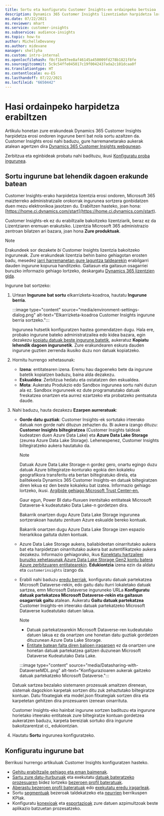 ```yaml
---
title: Sortu eta konfiguratu Customer Insights-en ordainpeko bertsioa
description: Dynamics 365 Customer Insights lizentziadun harpidetza lortzeko eta konfiguratzeko urratsak.
ms.date: 07/22/2021
ms.reviewer: mhart
ms.service: customer-insights
ms.subservice: audience-insights
ms.topic: how-to
author: MichelleDevaney
ms.author: midevane
manager: shellyha
ms.custom: intro-internal
ms.openlocfilehash: f8cf1be97ee8af46145a450009fd278b1821f8fe
ms.sourcegitcommit: 5c9c54ffe045017c19f0042437ada2c101dcaa0f
ms.translationtype: HT
ms.contentlocale: eu-ES
ms.lasthandoff: 07/22/2021
ms.locfileid: "6650442"
---
```

# <a name="get-started-with-a-paid-subscription"></a>Hasi ordainpeko harpidetza erabiltzen

Artikulu honetan zure erakundeak Dynamics 365 Customer Insights harpidetza erosi ondoren ingurune berri bat nola sortu azaltzen da. Customer Insights erosi nahi baduzu, gure harremanetarako aukerak atalean agertzen dira [Dynamics 365 Customer Insights webgunean](https://dynamics.microsoft.com/ai/customer-insights/). 

Zerbitzua eta eginbideak probatu nahi badituzu, ikusi [Konfiguratu proba ingurunea](get-started-trial.md).

## <a name="create-an-environment-in-an-existing-organization"></a>Sortu ingurune bat lehendik dagoen erakunde batean

Customer Insights-erako harpidetza lizentzia erosi ondoren, Microsoft 365 maizterreko administratzaile orokorrak ingurunea sortzera gonbidatzen duen mezu elektronikoa jasotzen du. Erabiltzen hasteko, joan hona: [https://home.ci.dynamics.com/start](https://home.ci.dynamics.com/start). 

Customer Insights-ek ez du erabiltzaile bakoitzeko lizentziarik, beraz ez da Lizentziaren eremuan erakutsiko. Lizentzia Microsoft 365 administrazio zentroan bilatzen ari bazara, joan hona **Zure produktuak**. 

> [!NOTE]
> Erakundeek sor dezakete *bi* Customer Insights lizentzia bakoitzeko inguruneak. Zure erakundeak lizentzia behin baino gehiagotan erosten badu, mesedez [jarri harremanetan gure laguntza taldearekin](https://go.microsoft.com/fwlink/?linkid=2079641) erabilgarri dauden ingurune kopurua handitzeko. Gaitasun eta gaitasun osagarriei buruzko informazio gehiago lortzeko, deskargatu [Dynamics 365 lizentzien gida](https://go.microsoft.com/fwlink/?LinkId=866544).

Ingurune bat sortzeko:

1. Urtean **Ingurune bat sortu** elkarrizketa-koadroa, hautatu **Ingurune berria**.

   :::image type="content" source="media/environment-settings-dialog.png" alt-text="Elkarrizketa-koadroa Customer Insights ingurune berria sortzeko.":::

   Ingurunea hutsetik konfiguratzen hastea gomendatzen dugu. Hala ere, probako ingurune bateko administratzailea edo kidea bazara, egin dezakezu [kopiatu datuak beste ingurune batetik](manage-environments.md#copy-the-environment-configuration), aukeratuz **Kopiatu lehendik dagoen ingurunetik**. Zure erakundearen eskura dauden ingurune guztien zerrenda ikusiko duzu non datuak kopiatzeko.

1. Hornitu hurrengo xehetasunak:
   - **Izena**: entitatearen izena. Eremu hau dagoeneko bete da ingurune batetik kopiatzen baduzu, baina alda dezakezu.
   - **Eskualdea**: Zerbitzua hedatu eta ostatatzen den eskualdea.
   - **Mota**: Aukeratu Produkzio edo Sandbox ingurunea sortu nahi duzun ala ez. Sandbox inguruneek ez dute programatutako datuak freskatzea onartzen eta aurrez ezartzeko eta probatzeko pentsatuta daude.
   
1. Nahi baduzu, hauta dezakezu **Ezarpen aurreratuak**:

   - **Gorde datu guztiak**: Customer Insights-ek sortutako irteerako datuak non gorde nahi dituzun zehazten du. Bi aukera izango dituzu: **Customer Insights biltegiratzea** (Customer Insights taldeak kudeatzen duen Azure Data Lake) eta **Azure Data Lake Storage** (zeurea Azure Data Lake Storage). Lehenespenez, Customer Insights biltegiratzeko aukera hautatuko da.

     > [!NOTE]
     > Datuak Azure Data Lake Storage-n gordez gero, onartu egingo duzu datuak Azure biltegiratze-konturako egokia den kokaleku geografikora transferitu eta bertan biltegiratuko direla, eta balitekeela Dynamics 365 Customer Insights-en datuak biltegiratzen diren lekua ez den beste kokaleku bat izatea. Informazio gehiago lortzeko, ikusi. [Argibide gehiago Microsoft Trust Center-en.](https://www.microsoft.com/trust-center)
     >
     > Gaur egun, Power BI datu-fluxuen irentsitako entitateak Microsoft Dataverse-k kudeatutako Data Lake-n gordetzen dira. 
     > 
     > Bakarrik onartzen dugu Azure Data Lake Storage ingurunea sortzerakoan hautatu zenituen Azure eskualde bereko kontuak. 
     > 
     > Bakarrik onartzen dugu Azure Data Lake Storage izen espazio hierarkikoa gaituta duten kontuak.


   - Azure Data Lake Storage aukera, baliabideetan oinarritutako aukera bat eta harpidetzan oinarritutako aukera bat autentifikatzeko aukera dezakezu. Informazio gehiagorako, ikus [Konektatu hartzaileei buruzko xehetasunak Azure Data Lake Storage Gen2 kontu batera Azure zerbitzuaren entitatearekin](connect-service-principal.md). **Edukiontzia** izena ezin da aldatu eta `customerinsights` izango da.
   
   - Erabili nahi baduzu [eredu berriak](predictions-overview.md#out-of-box-models), konfiguratu datuak partekatzea Microsoft Dataverse-rekin, edo gaitu datu iturri lokaletako datuak sartzea, emn Microsoft Dataverse inguruneko URLa **Konfiguratu datuak partekatzea Microsoft Dataverse-rekin eta gaitasun osagarriak gaitu** atalean. Aukeratu **Gaitu datuak partekatzea** Customer Insights-en irteerako datuak partekatzeko Microsoft Dataverse kudeatutako datuen lakua.

     > [!NOTE]
     > - Datuak partekatzearekin Microsoft Dataverse-ren kudeatutako datuen lakua ez da onartzen une honetan datu guztiak gordetzen dituzunean Azure Data Lake Storage.
     > - [Entitate batean falta diren balioen iragarpen](predictions.md) ez da onartzen une honetan datuak partekatzea gaitzen duzunean Microsoft Dataverse Kudeatutako Data Lake.

     :::image type="content" source="media/Datasharing-with-DataverseMDL.png" alt-text="Konfigurazioaren aukerak gaitzeko datuak partekatzeko Microsoft Dataverse.":::

   Datuak sartzea bezalako sistemaren prozesuak amaitzen direnean, sistemak dagozkion karpetak sortzen ditu zuk zehaztutako biltegiratze kontuan. Datu fitxategiak eta model.json fitxategiak sortzen dira eta karpetetan gehitzen dira prozesuaren izenean oinarrituta.

   Customer Insights-eko hainbat ingurune sortzen badituzu eta ingurune horietako irteerako entitateak zure biltegiratze kontuan gordetzea aukeratzen baduzu, karpeta bereiziak sortuko dira ingurune bakoitzarentzat ci_<environmentid> edukiontzian.

1. Hautatu **Sortu** ingurunea konfiguratzeko. 

## <a name="configure-an-environment"></a>Konfiguratu ingurune bat

Berrikusi hurrengo artikuluak Customer Insights konfiguratzen hasteko. 

- [Gehitu erabiltzaile gehiago eta eman baimenak](permissions.md).
- [Sartu zure datu-iturburuak](data-sources.md) eta exekutatu [datuak bateratzeko prozesuaren](data-unification.md) bidez lortzeko [bezeroen profil bateratuak](customer-profiles.md).
- [Aberastu bezeroen profil bateratuak](enrichment-hub.md) edo [exekutatu eredu iragarleak](predictions-overview.md).
- Sortu [segmentuak](segments.md) bezeroak taldekatzeko eta [neurrien](measures.md) berrikuspen KPIak.
- Konfiguratu [konexioak](connections.md) eta [esportazioak](export-destinations.md) zure datuen azpimultzoak beste aplikazio batzuetan prozesatzeko.
